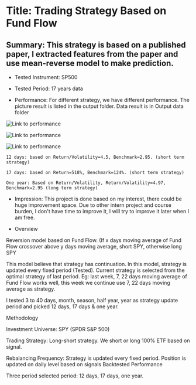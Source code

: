 # Title: Trading Strategy Based on Fund Flow

## Summary: This strategy is based on a published paper, I extracted features from the paper and use mean-reverse model to make prediction. 

+ Tested Instrument: SP500 

+ Tested Period: 17 years data

+ Performance: For different strategy, we have different performance. The picture result is listed in the output folder. Data result is in Output data folder

![Link to performance ](https://github.com/ZishuoLi/Trading-Strategy-Based-On-Fund-Flow/tree/master/Output/17_ans.png)

![Link to performance ](https://github.com/ZishuoLi/Trading-Strategy-Based-On-Fund-Flow/tree/master/Output/12_ans.png)

![Link to performance ](https://github.com/ZishuoLi/Trading-Strategy-Based-On-Fund-Flow/tree/master/Output/1year_ans.png)


    12 days: based on Return/Volatility=4.5, Benchmark=2.95. (short term strategy)

    17 days: based on Return=518%, Benchmark=124%. (short term strategy)

    One year: Based on Return/Volatility, Return/Volatility=4.97, Benchmark=2.95 (long term strategy)


+ Impression: This project is done based on my interest, there could be huge improvement space. Due to other intern project and course burden, I don't have time to improve it, I will try to improve it later when I am free.


+ Overview


Reversion model based on Fund Flow. 
(If x days moving average of Fund Flow crossover above y days moving average, short SPY, otherwise long SPY

This model believe that strategy has continuation. In this model, strategy is updated every fixed period (Tested). Current strategy is selected from the optimal strategy of last period. Eg: last week, 7, 22 days moving average of Fund Flow works well, this week we continue use 7, 22 days moving average as strategy. 

I tested 3 to 40 days, month, season, half year, year as strategy update period and picked 12 days, 17 days & one year. 

Methodology

Investment Universe: SPY (SPDR S&P 500)

Trading Strategy: Long-short strategy. We short or long 100% ETF based on signal. 
	
Rebalancing Frequency: Strategy is updated every fixed period. Position is updated on daily level based on signals 
Backtested Performance

   Three period selected period: 12 days, 17 days, one year.

 
               




